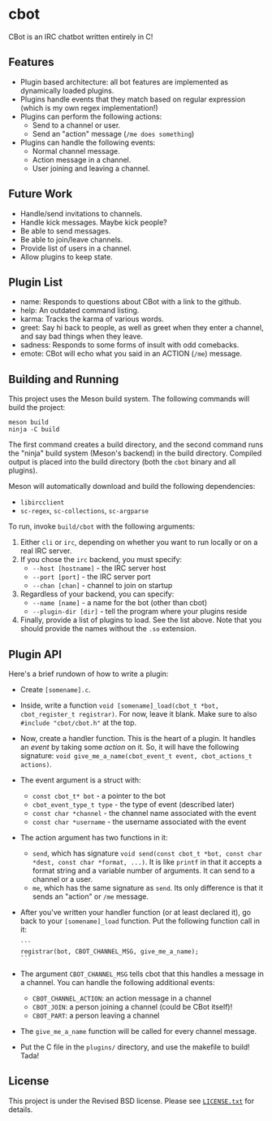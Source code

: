 cbot
====

CBot is an IRC chatbot written entirely in C!

Features
--------

* Plugin based architecture: all bot features are implemented as dynamically
  loaded plugins.
* Plugins handle events that they match based on regular expression (which is my
  own regex implementation!)
* Plugins can perform the following actions:
  * Send to a channel or user.
  * Send an "action" message (`/me does something`)
* Plugins can handle the following events:
  * Normal channel message.
  * Action message in a channel.
  * User joining and leaving a channel.

Future Work
-----------

* Handle/send invitations to channels.
* Handle kick messages.  Maybe kick people?
* Be able to send messages.
* Be able to join/leave channels.
* Provide list of users in a channel.
* Allow plugins to keep state.

Plugin List
-----------

- name: Responds to questions about CBot with a link to the github.
- help: An outdated command listing.
- karma: Tracks the karma of various words.
- greet: Say hi back to people, as well as greet when they enter a channel, and
  say bad things when they leave.
- sadness: Responds to some forms of insult with odd comebacks.
- emote: CBot will echo what you said in an ACTION (`/me`) message.

Building and Running
--------------------

This project uses the Meson build system. The following commands will build the
project:

    meson build
    ninja -C build

The first command creates a build directory, and the second command runs the
"ninja" build system (Meson's backend) in the build directory. Compiled output
is placed into the build directory (both the `cbot` binary and all plugins).

Meson will automatically download and build the following dependencies:

- `libircclient`
- `sc-regex`, `sc-collections`, `sc-argparse`

To run, invoke `build/cbot` with the following arguments:

1. Either `cli` or `irc`, depending on whether you want to run locally or on a
   real IRC server.
2. If you chose the `irc` backend, you must specify:
   - `--host [hostname]` - the IRC server host
   - `--port [port]` - the IRC server port
   - `--chan [chan]` - channel to join on startup
3. Regardless of your backend, you can specify:
   - `--name [name]` - a name for the bot (other than cbot)
   - `--plugin-dir [dir]` - tell the program where your plugins reside
4. Finally, provide a list of plugins to load. See the list above. Note that you
   should provide the names without the `.so` extension.

Plugin API
----------

Here's a brief rundown of how to write a plugin:

- Create `[somename].c`.
- Inside, write a function `void [somename]_load(cbot_t *bot, cbot_register_t
  registrar)`. For now, leave it blank. Make sure to also `#include
  "cbot/cbot.h"` at the top.
- Now, create a handler function. This is the heart of a plugin. It handles an
  *event* by taking some *action* on it. So, it will have the following
  signature: `void give_me_a_name(cbot_event_t event, cbot_actions_t actions)`.
- The event argument is a struct with:
  - `const cbot_t* bot` - a pointer to the bot
  - `cbot_event_type_t type` - the type of event (described later)
  - `const char *channel` - the channel name associated with the event
  - `const char *username` - the username associated with the event
- The action argument has two functions in it:
  - `send`, which has signature `void send(const cbot_t *bot, const char *dest,
    const char *format, ...)`. It is like `printf` in that it accepts a format
    string and a variable number of arguments. It can send to a channel or a
    user.
  - `me`, which has the same signature as `send`. Its only difference is that it
    sends an "action" or `/me` message.
- After you've written your handler function (or at least declared it), go back
  to your `[somename]_load` function. Put the following function call in it:

      ```
      registrar(bot, CBOT_CHANNEL_MSG, give_me_a_name);
      ```

- The argument `CBOT_CHANNEL_MSG` tells cbot that this handles a message in a
  channel. You can handle the following additional events:
  - `CBOT_CHANNEL_ACTION`: an action message in a channel
  - `CBOT_JOIN`: a person joining a channel (could be CBot itself)!
  - `CBOT_PART`: a person leaving a channel
- The `give_me_a_name` function will be called for every channel message.
- Put the C file in the `plugins/` directory, and use the makefile to build!
  Tada!

License
-------

This project is under the Revised BSD license.  Please see
[`LICENSE.txt`](LICENSE.txt) for details.
